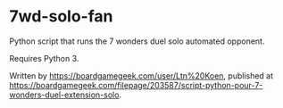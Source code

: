 # 7wd-solo-fan
Python script that runs the 7 wonders duel solo automated opponent.

Requires Python 3.

Written by https://boardgamegeek.com/user/Ltn%20Koen, published at https://boardgamegeek.com/filepage/203587/script-python-pour-7-wonders-duel-extension-solo.
